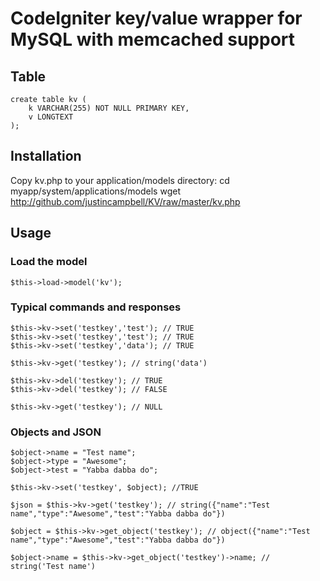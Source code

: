 # CodeIgniter key/value wrapper for MySQL with memcached support

## Table

	create table kv (
		k VARCHAR(255) NOT NULL PRIMARY KEY,
		v LONGTEXT
	);

## Installation
Copy kv.php to your application/models directory:
	cd myapp/system/applications/models
	wget http://github.com/justincampbell/KV/raw/master/kv.php

## Usage

### Load the model
	$this->load->model('kv');

### Typical commands and responses

	$this->kv->set('testkey','test'); // TRUE
	$this->kv->set('testkey','test'); // TRUE
	$this->kv->set('testkey','data'); // TRUE
	
	$this->kv->get('testkey'); // string('data')
	
	$this->kv->del('testkey'); // TRUE
	$this->kv->del('testkey'); // FALSE
	
	$this->kv->get('testkey'); // NULL

### Objects and JSON

	$object->name = "Test name";
	$object->type = "Awesome";
	$object->test = "Yabba dabba do";
	
	$this->kv->set('testkey', $object); //TRUE
	
	$json = $this->kv->get('testkey'); // string({"name":"Test name","type":"Awesome","test":"Yabba dabba do"})
	
	$object = $this->kv->get_object('testkey'); // object({"name":"Test name","type":"Awesome","test":"Yabba dabba do"})
	
	$object->name = $this->kv->get_object('testkey')->name; // string('Test name')
